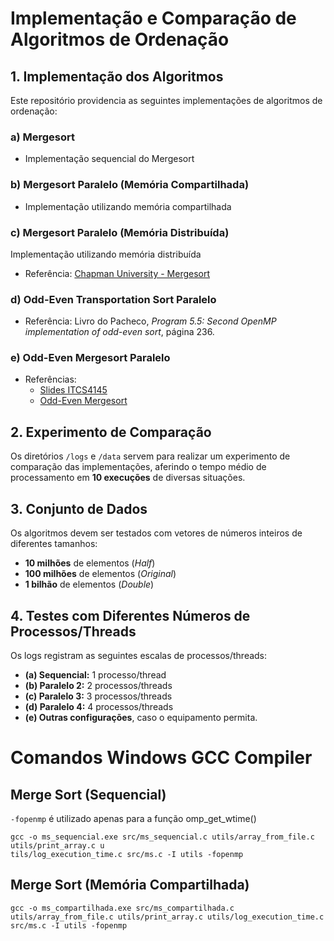 # Implementação e Comparação de Algoritmos de Ordenação

## 1. Implementação dos Algoritmos

Este repositório providencia as seguintes implementações de algoritmos de ordenação:

### a) Mergesort

- Implementação sequencial do Mergesort

### b) Mergesort Paralelo (Memória Compartilhada)

- Implementação utilizando memória compartilhada

### c) Mergesort Paralelo (Memória Distribuída)

Implementação utilizando memória distribuída

- Referência: [Chapman University - Mergesort](https://digitalcommons.chapman.edu/cgi/viewcontent.cgi?article=1017&context=scs_books)

### d) Odd-Even Transportation Sort Paralelo

- Referência: Livro do Pacheco, _Program 5.5: Second OpenMP implementation of odd-even sort_, página 236.

### e) Odd-Even Mergesort Paralelo

- Referências:
  - [Slides ITCS4145](https://webpages.charlotte.edu/abw/coit-grid01.uncc.edu/ITCS4145F12/slides10.ppt)
  - [Odd-Even Mergesort](https://hwlang.de/algorithmen/sortieren/networks/oemen.htm)

## 2. Experimento de Comparação

Os diretórios `/logs` e `/data` servem para realizar um experimento de comparação das implementações, aferindo o tempo médio de processamento em **10 execuções** de diversas situações.

## 3. Conjunto de Dados

Os algoritmos devem ser testados com vetores de números inteiros de diferentes tamanhos:

- **10 milhões** de elementos (_Half_)
- **100 milhões** de elementos (_Original_)
- **1 bilhão** de elementos (_Double_)

## 4. Testes com Diferentes Números de Processos/Threads

Os logs registram as seguintes escalas de processos/threads:

- **(a) Sequencial:** 1 processo/thread
- **(b) Paralelo 2:** 2 processos/threads
- **(c) Paralelo 3:** 3 processos/threads
- **(d) Paralelo 4:** 4 processos/threads
- **(e) Outras configurações**, caso o equipamento permita.

# Comandos Windows GCC Compiler

## Merge Sort (Sequencial)

`-fopenmp` é utilizado apenas para a função omp_get_wtime()

```
gcc -o ms_sequencial.exe src/ms_sequencial.c utils/array_from_file.c utils/print_array.c u
tils/log_execution_time.c src/ms.c -I utils -fopenmp
```

## Merge Sort (Memória Compartilhada)

```
gcc -o ms_compartilhada.exe src/ms_compartilhada.c utils/array_from_file.c utils/print_array.c utils/log_execution_time.c src/ms.c -I utils -fopenmp
```

